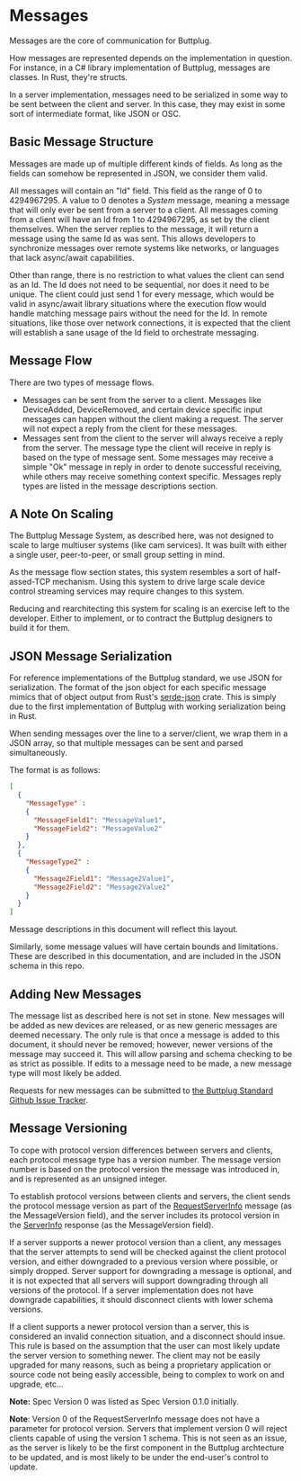# Messages

Messages are the core of communication for Buttplug.

How messages are represented depends on the implementation in
question. For instance, in a C\# library implementation of Buttplug,
messages are classes. In Rust, they're structs.

In a server implementation, messages need to be serialized in some way
to be sent between the client and server. In this case, they may exist
in some sort of intermediate format, like JSON or OSC.

## Basic Message Structure

Messages are made up of multiple different kinds of fields. As long as
the fields can somehow be represented in JSON, we consider them valid.

All messages will contain an "Id" field. This field as the range of 0
to 4294967295. A value to 0 denotes a _System_ message, meaning a
message that will only ever be sent from a server to a client. All
messages coming from a client will have an Id from 1 to 4294967295, as
set by the client themselves. When the server replies to the message,
it will return a message using the same Id as was sent. This allows
developers to synchronize messages over remote systems like networks,
or languages that lack async/await capabilities.

Other than range, there is no restriction to what values the client
can send as an Id. The Id does not need to be sequential, nor does it
need to be unique. The client could just send 1 for every message,
which would be valid in async/await library situations where the
execution flow would handle matching message pairs without the need
for the Id. In remote situations, like those over network connections,
it is expected that the client will establish a sane usage of the Id
field to orchestrate messaging.

## Message Flow

There are two types of message flows.

* Messages can be sent from the server to a client. Messages like
  DeviceAdded, DeviceRemoved, and certain device specific input
  messages can happen without the client making a request. The server
  will not expect a reply from the client for these messages.
* Messages sent from the client to the server will always receive a
  reply from the server. The message type the client will receive in
  reply is based on the type of message sent. Some messages may
  receive a simple "Ok" message in reply in order to denote successful
  receiving, while others may receive something context specific.
  Messages reply types are listed in the message descriptions section.

## A Note On Scaling

The Buttplug Message System, as described here, was not designed to
scale to large multiuser systems \(like cam services\). It was built
with either a single user, peer-to-peer, or small group setting in
mind.

As the message flow section states, this system resembles a sort of
half-assed-TCP mechanism. Using this system to drive large scale
device control streaming services may require changes to this system.

Reducing and rearchitecting this system for scaling is an exercise
left to the developer. Either to implement, or to contract the
Buttplug designers to build it for them.

## JSON Message Serialization

For reference implementations of the Buttplug standard, we use JSON
for serialization. The format of the json object for each specific
message mimics that of object output from Rust's
[serde-json](https://github.com/serde-rs/json) crate. This is simply
due to the first implementation of Buttplug with working serialization
being in Rust.

When sending messages over the line to a server/client, we wrap them
in a JSON array, so that multiple messages can be sent and parsed
simultaneously.

The format is as follows:

```json
[
  {
    "MessageType" :
    {
      "MessageField1": "MessageValue1",
      "MessageField2": "MessageValue2"
    }
  },
  {
    "MessageType2" :
    {
      "Message2Field1": "Message2Value1",
      "Message2Field2": "Message2Value2"
    }
  }
]
```

Message descriptions in this document will reflect this layout.

Similarly, some message values will have certain bounds and
limitations. These are described in this documentation, and are
included in the JSON schema in this repo.

## Adding New Messages

The message list as described here is not set in stone. New messages
will be added as new devices are released, or as new generic messages
are deemed necessary. The only rule is that once a message is added to
this document, it should never be removed; however, newer versions of
the message may succeed it. This will allow parsing and schema
checking to be as strict as possible. If edits to a message need to be
made, a new message type will most likely be added.

Requests for new messages can be submitted to [the Buttplug Standard
Github Issue Tracker](https://github.com/metafetish/buttplug/issues).

## Message Versioning

To cope with protocol version differences between servers and clients,
each protocol message type has a version number. The message version
number is based on the protocol version the message was introduced in,
and is represented as an unsigned integer.

To establish protocol versions between clients and servers, the client
sends the protocol message version as part of the
[RequestServerInfo](identification.md#requestserverinfo) message (as
the MessageVersion field), and the server includes its protocol
version in the [ServerInfo](identification.md#serverinfo) response (as
the MessageVersion field).

If a server supports a newer protocol version than a client, any
messages that the server attempts to send will be checked against the
client protocol version, and either downgraded to a previous version
where possible, or simply dropped. Server support for downgrading a
message is optional, and it is not expected that all servers will
support downgrading through all versions of the protocol. If a server
implementation does not have downgrade capabilities, it should
disconnect clients with lower schema versions.

If a client supports a newer protocol version than a server, this is
considered an invalid connection situation, and a disconnect should
insue. This rule is based on the assumption that the user can most
likely update the server version to something newer. The client may
not be easily upgraded for many reasons, such as being a proprietary
application or source code not being easily accessible, being to
complex to work on and upgrade, etc...

**Note:** Spec Version 0 was listed as Spec Version 0.1.0 initially.

**Note**: Version 0 of the RequestServerInfo message does not have a
parameter for protocol version. Servers that implement version 0 will
reject clients capable of using the version 1 schema. This is not seen
as an issue, as the server is likely to be the first component in the
Buttplug archtecture to be updated, and is most likely to be under the
end-user's control to update.
